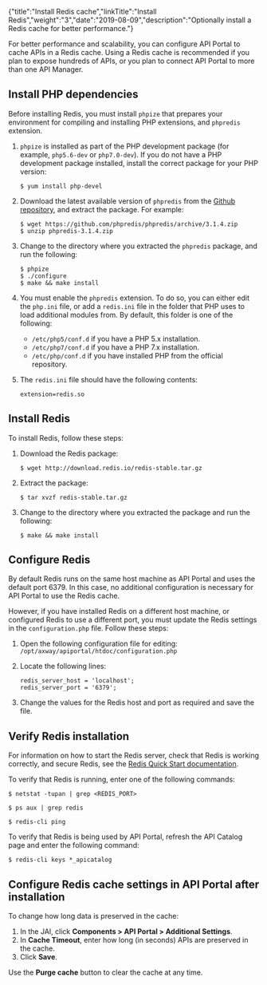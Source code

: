 {"title":"Install Redis cache","linkTitle":"Install Redis","weight":"3","date":"2019-08-09","description":"Optionally install a Redis cache for better performance."}

For better performance and scalability, you can configure API Portal to cache APIs in a Redis cache. Using a Redis cache is recommended if you plan to expose hundreds of APIs, or you plan to connect API Portal to more than one API Manager.

## Install PHP dependencies

Before installing Redis, you must install `phpize` that prepares your environment for compiling and installing PHP extensions, and `phpredis` extension.

1.  `phpize` is installed as part of the PHP development package (for example, `php5.6-dev` or `php7.0-dev`). If you do not have a PHP development package installed, install the correct package for your PHP version:
    
    ```
    $ yum install php-devel
    ```

3.  Download the latest available version of `phpredis` from the [Github repository](https://github.com/phpredis/phpredis), and extract the package. For example:

    ```
    $ wget https://github.com/phpredis/phpredis/archive/3.1.4.zip
    $ unzip phpredis-3.1.4.zip
    ```

5.  Change to the directory where you extracted the `phpredis` package, and run the following:

    ```
    $ phpize
    $ ./configure
    $ make && make install
    ```

7.  You must enable the `phpredis` extension. To do so, you can either edit the `php.ini` file, or add a `redis.ini` file in the folder that PHP uses to load additional modules from. By default, this folder is one of the following:
    -   `/etc/php5/conf.d` if you have a PHP 5.x installation.
    -   `/etc/php7/conf.d` if you have a PHP 7.x installation.
    -   `/etc/php/conf.d` if you have installed PHP from the official repository.

9.  The `redis.ini` file should have the following contents:

    ```
    extension=redis.so
    ```

## Install Redis

To install Redis, follow these steps:

1.  Download the Redis package:

    ```
    $ wget http://download.redis.io/redis-stable.tar.gz
    ```

3.  Extract the package:

    ```
    $ tar xvzf redis-stable.tar.gz
    ```

5.  Change to the directory where you extracted the package and run the following:

    ```
    $ make && make install
    ```

## Configure Redis

By default Redis runs on the same host machine as API Portal and uses the default port 6379. In this case, no additional configuration is necessary for API Portal to use the Redis cache.

However, if you have installed Redis on a different host machine, or configured Redis to use a different port, you must update the Redis settings in the `configuration.php` file. Follow these steps:

1.  Open the following configuration file for editing: `/opt/axway/apiportal/htdoc/configuration.php`

3.  Locate the following lines:

    ```
    redis_server_host = 'localhost';
    redis_server_port = '6379';
    ```

5.  Change the values for the Redis host and port as required and save the file.

## Verify Redis installation

For information on how to start the Redis server, check that Redis is working correctly, and secure Redis, see the [Redis Quick Start documentation](https://redis.io/topics/quickstart).

To verify that Redis is running, enter one of the following commands:

```
$ netstat -tupan | grep <REDIS_PORT>
```

```
$ ps aux | grep redis
```

```
$ redis-cli ping 
```

To verify that Redis is being used by API Portal, refresh the API Catalog page and enter the following command:

```
$ redis-cli keys *_apicatalog
```

## Configure Redis cache settings in API Portal after installation

To change how long data is preserved in the cache:

1.  In the JAI, click **Components > API Portal > Additional Settings**.
2.  In **Cache Timeout**, enter how long (in seconds) APIs are preserved in the cache.
3.  Click **Save**.

Use the **Purge cache** button to clear the cache at any time.
